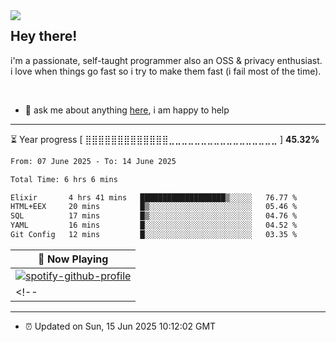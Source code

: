 <img align="left" src="assets/birb.png">

## Hey there!

i'm a passionate, self-taught programmer also an OSS & privacy enthusiast. i love when things go fast so i try to make them fast (i fail most of the time). 

</br>

- 💬 ask me about anything [here](https://github.com/aunsigned/aunsigned/issues), i am happy to help

---

⏳ Year progress [ ⣿⣿⣿⣿⣿⣿⣿⣿⣿⣿⣿⣿⣿⣀⣀⣀⣀⣀⣀⣀⣀⣀⣀⣀⣀⣀⣀⣀⣀⣀ ] **45.32%**

<!--START_SECTION:waka-->

```txt
From: 07 June 2025 - To: 14 June 2025

Total Time: 6 hrs 6 mins

Elixir       4 hrs 41 mins   ███████████████████▒░░░░░   76.77 %
HTML+EEX     20 mins         █▒░░░░░░░░░░░░░░░░░░░░░░░   05.46 %
SQL          17 mins         █▒░░░░░░░░░░░░░░░░░░░░░░░   04.76 %
YAML         16 mins         █░░░░░░░░░░░░░░░░░░░░░░░░   04.52 %
Git Config   12 mins         █░░░░░░░░░░░░░░░░░░░░░░░░   03.35 %
```

<!--END_SECTION:waka-->

| 🎵 Now Playing                                                                                                                 |
| ------------------------------------------------------------------------------------------------------------------------------ |
| [![spotify-github-profile](https://spotify-github-profile.kittinanx.com/api/view?uid=px8z5sqldmqsdd0khq0q8ecd7&cover_image=true&theme=novatorem&show_offline=false&background_color=121212&interchange=false&bar_color=53b14f&bar_color_cover=true)](https://spotify-github-profile.kittinanx.com/api/view?uid=px8z5sqldmqsdd0khq0q8ecd7&redirect=true)
<!-- | <a href="https://status.nmoo.dev/now-playing?open"><img src="https://status.nmoo.dev/now-playing" width="540" height="64"></a> | -->

---

- ⏰ Updated on Sun, 15 Jun 2025 10:12:02 GMT
